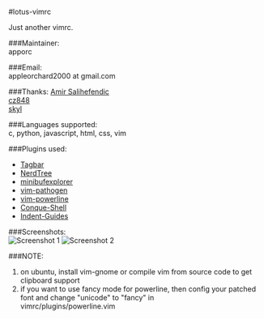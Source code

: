 #lotus-vimrc

Just another vimrc.
  
###Maintainer:  
apporc  
  
###Email:   
appleorchard2000 at gmail.com  
  
###Thanks:
[Amir Salihefendic](https://github.com/amix)  
[cz848](https://github.com/cz848)  
[skyl](https://github.com/skyl)  

###Languages supported:  
c, python, javascript, html, css, vim  

###Plugins used:  
* [Tagbar](git://github.com/vim-scripts/Tagbar.git)
* [NerdTree](git://github.com/scrooloose/nerdtree.git)
* [minibufexplorer](]git://github.com/fholgado/minibufexpl.vim.git)
* [vim-pathogen](git://github.com/tpope/vim-pathogen.git)
* [vim-powerline](https://github.com/Lokaltog/vim-powerline.git)
* [Conque-Shell](https://github.com/apporc/Conque-Shell.git)
* [Indent-Guides](https://github.com/vim-scripts/Indent-Guides.git)
  
###Screenshots:  
  ![Screenshot 1](https://lh4.googleusercontent.com/-cY7RcdUpwYg/Ub6QpXW-9OI/AAAAAAAAEPM/D1BS2g560H8/w1118-h640-no/Screenshot-2.png)
  ![Screenshot 2](https://lh6.googleusercontent.com/-COF7SB3qhvI/Ub6TSK7z4qI/AAAAAAAAEP8/21E69UwDBRY/w1118-h640-no/Screenshot-3.png)

###NOTE:  
1. on ubuntu, install vim-gnome or compile vim from source code to get clipboard support  
2. if you want to use fancy mode for powerline, then config your patched font and change "unicode" to "fancy" in  
vimrc/plugins/powerline.vim  

